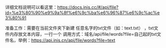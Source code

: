 详细文档说明可以看这里：https://docs.inis.cc/#/api/file?id=%e3%80%90%e9%9a%8f%e6%9c%ba%e6%96%87%e6%9c%ac%e3%80%91

准备工作：需要在当前文件夹下新建  任意名字的txt文件（如：text.txt）  ，txt文件内存放文本内容，一行一个
调用方式：域名/api/file/words?file=自己起的txt文件名，举例：https://api.inis.cn/api/file/words?file=text